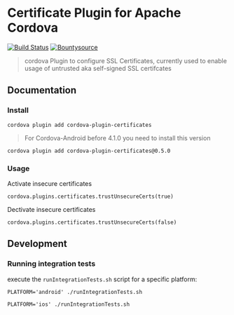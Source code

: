 # Certificate Plugin for Apache Cordova

[![Build Status](https://travis-ci.org/hypery2k/cordova-certificate-plugin.svg?branch=master)](https://travis-ci.org/hypery2k/cordova-certificate-plugin) [![Bountysource](https://www.bountysource.com/badge/tracker?tracker_id=2596540)](https://www.bountysource.com/trackers/2596540-hypery2k-cordova-certificate-plugin?utm_source=2596540&utm_medium=shield&utm_campaign=TRACKER_BADGE)

> cordova Plugin to configure SSL Certificates, currently used to enable usage of untrusted  aka self-signed SSL certifcates


## Documentation

### Install

```
cordova plugin add cordova-plugin-certificates
```

> For Cordova-Android before 4.1.0 you need to install this version

```
cordova plugin add cordova-plugin-certificates@0.5.0
```

### Usage

Activate insecure certificates
```
cordova.plugins.certificates.trustUnsecureCerts(true)
```

Dectivate insecure certificates
```
cordova.plugins.certificates.trustUnsecureCerts(false)
```

## Development

### Running integration tests

execute the `runIntegrationTests.sh` script for a specific platform:

```
PLATFORM='android' ./runIntegrationTests.sh
```

```
PLATFORM='ios' ./runIntegrationTests.sh
```

